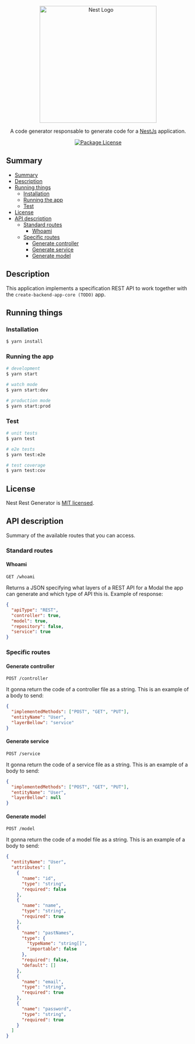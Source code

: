 <p align="center">
  <a href="http://nestjs.com/" target="blank"><img src="https://nestjs.com/img/logo_text.svg" width="320" alt="Nest Logo" /></a>
</p>

 
  <p align="center">A code generator responsable to generate code for a <a href="https://github.com/nestjs/nest" target="blank">NestJs</a> application.</p>
    <p align="center">
<a href="https://github.com/Klynger/nest-rest-generator/blob/master/LICENSE"><img src="https://img.shields.io/github/license/klynger/nest-rest-generator?style=for-the-badge" alt="Package License" /></a>
</p>

## Summary

- [Summary](#summary)
- [Description](#description)
- [Running things](#running-things)
  - [Installation](#installation)
  - [Running the app](#running-the-app)
  - [Test](#test)
- [License](#license)
- [API description](#api-description)
  - [Standard routes](#standard-routes)
    - [Whoami](#whoami)
  - [Specific routes](#specific-routes)
    - [Generate controller](#generate-controller)
    - [Generate service](#generate-service)
    - [Generate model](#generate-model)

## Description

This application implements a specification REST API to work together with the `create-backend-app-core (TODO)` app.

## Running things

### Installation

```bash
$ yarn install
```

### Running the app

```bash
# development
$ yarn start

# watch mode
$ yarn start:dev

# production mode
$ yarn start:prod
```

### Test

```bash
# unit tests
$ yarn test

# e2e tests
$ yarn test:e2e

# test coverage
$ yarn test:cov
```

## License

  Nest Rest Generator is [MIT licensed](LICENSE).

## API description
  Summary of the available routes that you can access.

### Standard routes

#### Whoami

`GET /whoami`

Returns a JSON specifying what layers of a REST API for a Modal the app can generate and which type of API this is. Example of response:

```json
{
  "apiType": "REST",
  "controller": true,
  "model": true,
  "repository": false,
  "service": true
}
```

### Specific routes

#### Generate controller

`POST /controller`

It gonna return the code of a controller file as a string. This is an example of a body to send:

```json
{
  "implementedMethods": ["POST", "GET", "PUT"],
  "entityName": "User",
  "layerBellow": "service"
}
```

#### Generate service

`POST /service`

It gonna return the code of a service file as a string. This is an example of a body to send:

```json
{
  "implementedMethods": ["POST", "GET", "PUT"],
  "entityName": "User",
  "layerBellow": null
}
```

#### Generate model

`POST /model`

It gonna return the code of a model file as a string. This is an example of a body to send:

```json
{
  "entityName": "User",
  "attributes": [
    {
      "name": "id",
      "type": "string",
      "required": false
    },
    {
      "name": "name",
      "type": "string",
      "required": true
    },
    {
      "name": "pastNames",
      "type": {
        "typeName": "string[]",
        "importable": false
      },
      "required": false,
      "default": []
    },
    {
      "name": "email",
      "type": "string",
      "required": true
    },
    {
      "name": "password",
      "type": "string",
      "required": true
    }
  ]
}
```
